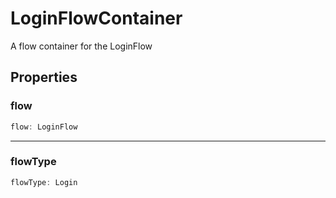 # LoginFlowContainer

A flow container for the LoginFlow

## Properties

### flow

```ts
flow: LoginFlow
```

---

### flowType

```ts
flowType: Login
```
